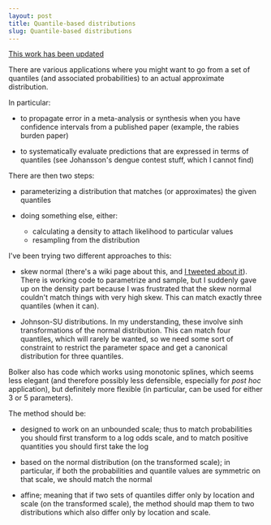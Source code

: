 ```yaml
---
layout: post
title: Quantile-based distributions
slug: Quantile-based distributions
---
```


[This work has been updated](/notebook/qbd.html)

There are various applications where you might want to go from a set of quantiles (and associated probabilities) to an actual approximate distribution.

In particular:

* to propagate error in a meta-analysis or synthesis when you have confidence intervals from a published paper (example, the rabies burden paper)

* to systematically evaluate predictions that are expressed in terms of quantiles (see Johansson's dengue contest stuff, which I cannot find)

There are then two steps:

* parameterizing a distribution that matches (or approximates) the given quantiles

* doing something else, either:
  * calculating a density to attach likelihood to particular values
  * resampling from the distribution

I've been trying two different approaches to this:

* skew normal (there's a wiki page about this, and [I tweeted about it](https://twitter.com/jd_mathbio/status/591371109045534720)). There is working code to parametrize and sample, but I suddenly gave up on the density part because I was frustrated that the skew normal couldn't match things with very high skew. This can match exactly three quantiles (when it can).

* Johnson-SU distributions. In my understanding, these involve sinh transformations of the normal distribution. This can match four quantiles, which will rarely be wanted, so we need some sort of constraint to restrict the parameter space and get a canonical distribution for three quantiles.

Bolker also has code which works using monotonic splines, which seems less elegant (and therefore possibly less defensible, especially for _post hoc_ application), but definitely more flexible (in particular, can be used for either 3 or 5 parameters).

The method should be:

* designed to work on an unbounded scale; thus to match probabilities you should first transform to a log odds scale, and to match positive quantities you should first take the log

* based on the normal distribution (on the transformed scale); in particular, if both the probabilities and quantile values are symmetric on that scale, we should match the normal

* affine; meaning that if two sets of quantiles differ only by location and scale (on the transformed scale), the method should map them to two distributions which also differ only by location and scale.
